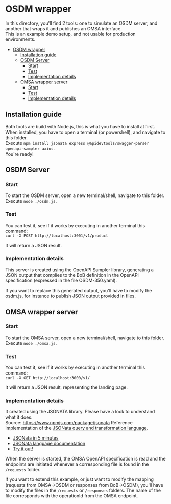 # OSDM wrapper

In this directory, you'll find 2 tools: one to simulate an OSDM server, and another that wraps it and publishes an OMSA interface.  
This is an example demo setup, and not usable for production environments.

- [OSDM wrapper](#osdm-wrapper)
  - [Installation guide](#installation-guide)
  - [OSDM Server](#osdm-server)
    - [Start](#start)
    - [Test](#test)
    - [Implementation details](#implementation-details)
  - [OMSA wrapper server](#omsa-wrapper-server)
    - [Start](#start-1)
    - [Test](#test-1)
    - [Implementation details](#implementation-details-1)

## Installation guide

Both tools are build with Node.js, this is what you have to install at first.  
When installed, you have to open a terminal (or powershell), and navigate to this folder.  
Execute `npm install jsonata express @apidevtools/swagger-parser openapi-sampler axios`.  
You're ready!

## OSDM Server

### Start

To start the OSDM server, open a new terminal/shell, navigate to this folder.
Execute `node ./osdm.js`.

### Test

You can test it, see if it works by executing in another terminal this command:  
`curl -X POST http://localhost:3001/v1/product`

It will return a JSON result.

### Implementation details

This server is created using the OpenAPI Sampler library, generating a JSON output that complies to the BoB definition in the OpenAPI specification (expressed in the file OSDM-350.yaml).  
  
If you want to replace this generated output, you'll have to modify the osdm.js, for instance to publish JSON output provided in files.

## OMSA wrapper server

### Start

To start the OMSA server, open a new terminal/shell, navigate to this folder.
Execute `node ./omsa.js`.

### Test

You can test it, see if it works by executing in another terminal this command:  
`curl -X GET http://localhost:3000/v1/`

It will return a JSON result, representing the landing page.

### Implementation details

It created using the JSONATA library. Please have a look to understand what it does.  
Source: https://www.npmjs.com/package/jsonata
Reference implementation of the [JSONata query and transformation language](http://jsonata.org/).

* [JSONata in 5 minutes](https://www.youtube.com/embed/ZBaK40rtIBM)
* [JSONata language documentation](http://docs.jsonata.org/)
* [Try it out!](http://try.jsonata.org/)

When the server is started, the OMSA OpenAPI specification is read and the endpoints are initiated whenever a corresponding file is found in the `/requests` folder.

If you want to extend this example, or just want to modify the mapping (requests from OMSA->OSDM or responses from BoB->OSDM), you'll have to modify the files in the `/requests` or `/responses` folders. The name of the file corresponds with the operationId from the OMSA endpoint.
